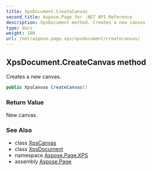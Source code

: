 ```yaml
---
title: XpsDocument.CreateCanvas
second_title: Aspose.Page for .NET API Reference
description: XpsDocument method. Creates a new canvas
type: docs
weight: 180
url: /net/aspose.page.xps/xpsdocument/createcanvas/
---
```

## XpsDocument.CreateCanvas method

Creates a new canvas.

```csharp
public XpsCanvas CreateCanvas()
```

### Return Value

New canvas.

### See Also

* class [XpsCanvas](../../../aspose.page.xps.xpsmodel/xpscanvas/)
* class [XpsDocument](../)
* namespace [Aspose.Page.XPS](../../xpsdocument/)
* assembly [Aspose.Page](../../../)



